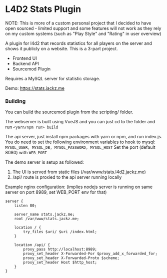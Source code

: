 # L4D2 Stats Plugin

NOTE: This is more of a custom personal project that I decided to have open sourced - limited support and some features will not work as they rely on my custom systems (such as "Play Style" and "Rating" in user overview)

A plugin for l4d2 that records statistics for all players on the server and shows it publicly on a website. This is a 3-part project.
* Frontend UI
* Backend API
* Sourcemod Plugin

Requires a MySQL server for statistic storage.

Demo: https://stats.jackz.me

### Building
You can build the sourcemod plugin from the scripting/ folder.

The webserver is built using VueJS and you can just cd to the folder and run `<yarn/npm run> build`

The api server, just install npm packages with yarn or npm, and run index.js. You do need to set the following environment variables to hook to mysql:
`MYSQL_USER, MYSQL_DB, MYSQL_PASSWORD, MYSQL_HOST`
Set the port (default 8080) with `WEB_PORT`

The demo server is setup as followed:
1. The UI is served from static files (/var/www/stats.l4d2.jackz.me)
2. /api/ route is proxied to the api server running locally

Example nginx configuration: (implies nodejs server is running on same server on port 8989, set WEB_PORT env for that)
```
server {
    listen 80;

    server_name stats.jackz.me;
    root /var/www/stats.jackz.me;
    
    location / {
        try_files $uri/ $uri /index.html;
    }
    
    location /api/ {
        proxy_pass http://localhost:8989;
        proxy_set_header X-Forwarded-For $proxy_add_x_forwarded_for;
        proxy_set_header X-Forwarded-Proto $scheme;
        proxy_set_header Host $http_host;
    }
}
```
